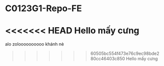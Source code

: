 # C0123G1-Repo-FE
<<<<<<< HEAD
Hello mấy cưng
=======
alo
zoloooooooooo
khánh nè 
>>>>>>> 60505bc554f473e76c9ec98bde280cc46403c850
Hello mấy cưng